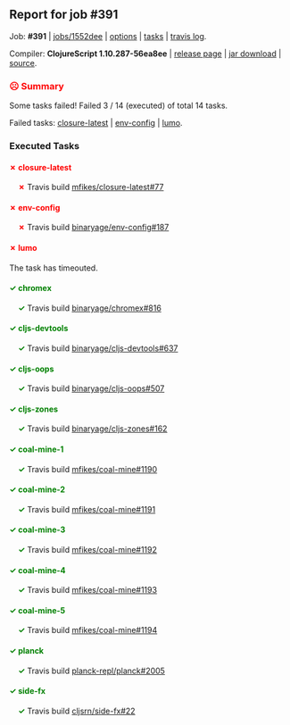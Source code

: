 ## Report for job #391

Job: **#391** | [jobs/1552dee](https://github.com/cljs-oss/canary/commit/1552dee0ea3a154b7554253f2c43b6cac145cca7) | [options](options.edn) | [tasks](tasks.edn) | [travis log](https://travis-ci.org/cljs-oss/canary/builds/382002769).

Compiler: **ClojureScript 1.10.287-56ea8ee** | [release page](https://github.com/cljs-oss/canary/releases/tag/r1.10.287-56ea8ee) | [jar download](https://github.com/cljs-oss/canary/releases/download/r1.10.287-56ea8ee/clojurescript-1.10.287-56ea8ee.jar) | [source](https://github.com/clojure/clojurescript/commit/56ea8ee0de17cac909b09e2bdc1281d02e5404c9).

### <b style='color:red'>☹ Summary</b>

Some tasks failed! Failed 3 / 14 (executed) of total 14 tasks.

Failed tasks: [closure-latest](#-closure-latest) | [env-config](#-env-config) | [lumo](#-lumo).

### Executed Tasks

#### <b style='color:red'>&#x2717; closure-latest</b>
&nbsp;&nbsp;&nbsp;&nbsp;<b style='color:red'>&#x2717;</b> Travis build [mfikes/closure-latest#77](https://travis-ci.org/mfikes/closure-latest/builds/382003993)<br>

#### <b style='color:red'>&#x2717; env-config</b>
&nbsp;&nbsp;&nbsp;&nbsp;<b style='color:red'>&#x2717;</b> Travis build [binaryage/env-config#187](https://travis-ci.org/binaryage/env-config/builds/382004031)<br>

#### <b style='color:red'>&#x2717; lumo</b>
The task has timeouted.

#### <b style='color:green'>&#x2713; chromex</b>
&nbsp;&nbsp;&nbsp;&nbsp;<b style='color:green'>&#x2713;</b> Travis build [binaryage/chromex#816](https://travis-ci.org/binaryage/chromex/builds/382003974)<br>

#### <b style='color:green'>&#x2713; cljs-devtools</b>
&nbsp;&nbsp;&nbsp;&nbsp;<b style='color:green'>&#x2713;</b> Travis build [binaryage/cljs-devtools#637](https://travis-ci.org/binaryage/cljs-devtools/builds/382003985)<br>

#### <b style='color:green'>&#x2713; cljs-oops</b>
&nbsp;&nbsp;&nbsp;&nbsp;<b style='color:green'>&#x2713;</b> Travis build [binaryage/cljs-oops#507](https://travis-ci.org/binaryage/cljs-oops/builds/382003989)<br>

#### <b style='color:green'>&#x2713; cljs-zones</b>
&nbsp;&nbsp;&nbsp;&nbsp;<b style='color:green'>&#x2713;</b> Travis build [binaryage/cljs-zones#162](https://travis-ci.org/binaryage/cljs-zones/builds/382003991)<br>

#### <b style='color:green'>&#x2713; coal-mine-1</b>
&nbsp;&nbsp;&nbsp;&nbsp;<b style='color:green'>&#x2713;</b> Travis build [mfikes/coal-mine#1190](https://travis-ci.org/mfikes/coal-mine/builds/382003997)<br>

#### <b style='color:green'>&#x2713; coal-mine-2</b>
&nbsp;&nbsp;&nbsp;&nbsp;<b style='color:green'>&#x2713;</b> Travis build [mfikes/coal-mine#1191](https://travis-ci.org/mfikes/coal-mine/builds/382003999)<br>

#### <b style='color:green'>&#x2713; coal-mine-3</b>
&nbsp;&nbsp;&nbsp;&nbsp;<b style='color:green'>&#x2713;</b> Travis build [mfikes/coal-mine#1192](https://travis-ci.org/mfikes/coal-mine/builds/382004021)<br>

#### <b style='color:green'>&#x2713; coal-mine-4</b>
&nbsp;&nbsp;&nbsp;&nbsp;<b style='color:green'>&#x2713;</b> Travis build [mfikes/coal-mine#1193](https://travis-ci.org/mfikes/coal-mine/builds/382004023)<br>

#### <b style='color:green'>&#x2713; coal-mine-5</b>
&nbsp;&nbsp;&nbsp;&nbsp;<b style='color:green'>&#x2713;</b> Travis build [mfikes/coal-mine#1194](https://travis-ci.org/mfikes/coal-mine/builds/382004027)<br>

#### <b style='color:green'>&#x2713; planck</b>
&nbsp;&nbsp;&nbsp;&nbsp;<b style='color:green'>&#x2713;</b> Travis build [planck-repl/planck#2005](https://travis-ci.org/planck-repl/planck/builds/382004041)<br>

#### <b style='color:green'>&#x2713; side-fx</b>
&nbsp;&nbsp;&nbsp;&nbsp;<b style='color:green'>&#x2713;</b> Travis build [cljsrn/side-fx#22](https://travis-ci.org/cljsrn/side-fx/builds/382004049)<br>